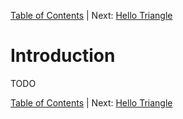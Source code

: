 [Table of Contents](README.md) | Next: [Hello Triangle](002_Hello_Triangle.md)

# Introduction

TODO

[Table of Contents](README.md) | Next: [Hello Triangle](002_Hello_Triangle.md)
